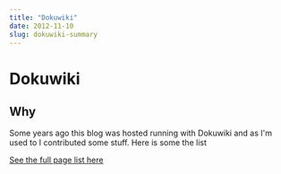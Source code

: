 ```yaml
---
title: "Dokuwiki"
date: 2012-11-10
slug: dokuwiki-summary
---
```

# Dokuwiki

## Why

Some years ago this blog was hosted running with Dokuwiki and as I'm used to I contributed some stuff. Here is some the list

[See the full page list here](/projects/dokuwiki)
